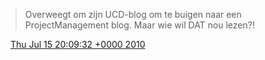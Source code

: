 > Overweegt om zijn UCD\-blog om te buigen naar een ProjectManagement blog\. Maar wie wil DAT nou lezen?\!

<img src="../../media/tweet.ico" width="12" /> [Thu Jul 15 20:09:32 +0000 2010](https://twitter.com/DromerDenker/status/18628073437)